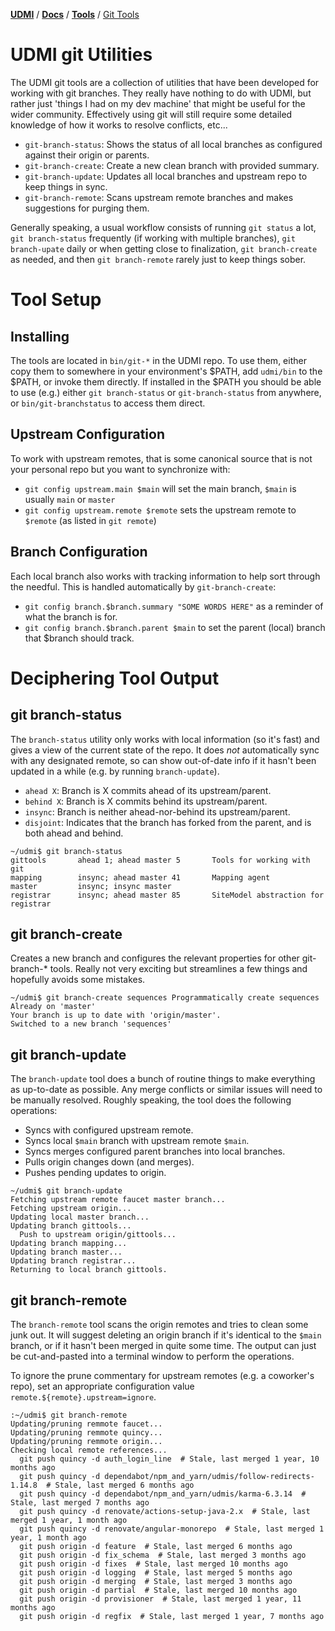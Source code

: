 [**UDMI**](../../) / [**Docs**](../) / [**Tools**](./) / [Git Tools](#)

# UDMI git Utilities

The UDMI git tools are a collection of utilities that have been developed for working
with git branches. They really have nothing to do with UDMI, but rather just
'things I had on my dev machine' that might be useful for the wider community. Effectively
using git will still require some detailed knowledge of how it works to resolve conflicts,
etc...

* `git-branch-status`: Shows the status of all local branches as configured against their origin or parents.
* `git-branch-create`: Create a new clean branch with provided summary.
* `git-branch-update`: Updates all local branches and upstream repo to keep things in sync.
* `git-branch-remote`: Scans upstream remote branches and makes suggestions for purging them.

Generally speaking, a usual workflow consists of running `git status` a lot, `git branch-status`
frequently (if working with multiple branches), `git branch-upate` daily or when getting close to
finalization, `git branch-create` as needed, and then `git branch-remote` rarely just to keep
things sober.

# Tool Setup

## Installing

The tools are located in `bin/git-*` in the UDMI repo. To use them, either copy them to somewhere
in your environment's $PATH, add `udmi/bin` to the $PATH, or invoke them directly. If installed
in the $PATH you should be able to use (e.g.) either `git branch-status` or `git-branch-status`
from anywhere, or `bin/git-branchstatus` to access them direct.

## Upstream Configuration

To work with upstream remotes, that is some canonical source that is not your personal repo but
you want to synchronize with:

* `git config upstream.main $main` will set the main branch, `$main` is usually `main` or `master`
* `git config upstream.remote $remote` sets the upstream remote to `$remote` (as listed in `git remote`)

## Branch Configuration

Each local branch also works with tracking information to help sort through the needful. This is
handled automatically by `git-branch-create`:

* `git config branch.$branch.summary "SOME WORDS HERE"` as a reminder of what the branch is for.
* `git config branch.$branch.parent $main` to set the parent (local) branch that $branch should track.

# Deciphering Tool Output

## git branch-status

The `branch-status` utility only works with local information (so it's fast) and gives a view of
the current state of the repo. It does _not_ automatically sync with any designated remote, so can
show out-of-date info if it hasn't been updated in a while (e.g. by running `branch-update`).

* `ahead X`: Branch is X commits ahead of its upstream/parent.
* `behind X`: Branch is X commits behind its upstream/parent.
* `insync`: Branch is neither ahead-nor-behind its upstream/parent.
* `disjoint`: Indicates that the branch has forked from the parent, and is both ahead and behind.

```
~/udmi$ git branch-status 
gittools       ahead 1; ahead master 5       Tools for working with git
mapping        insync; ahead master 41       Mapping agent
master         insync; insync master
registrar      insync; ahead master 85       SiteModel abstraction for registrar
```

## git branch-create

Creates a new branch and configures the relevant properties for other git-branch-* tools. Really
not very exciting but streamlines a few things and hopefully avoids some mistakes.

```
~/udmi$ git branch-create sequences Programmatically create sequences
Already on 'master'
Your branch is up to date with 'origin/master'.
Switched to a new branch 'sequences'
```

## git branch-update

The `branch-update` tool does a bunch of routine things to make everything as up-to-date as possible.
Any merge conflicts or similar issues will need to be manually resolved. Roughly speaking, the tool
does the following operations:
* Syncs with configured upstream remote.
* Syncs local `$main` branch with upstream remote `$main`.
* Syncs merges configured parent branches into local branches.
* Pulls origin changes down (and merges).
* Pushes pending updates to origin.

```
~/udmi$ git branch-update
Fetching upstream remote faucet master branch...
Fetching upstream origin...
Updating local master branch...
Updating branch gittools...
  Push to upstream origin/gittools...
Updating branch mapping...
Updating branch master...
Updating branch registrar...
Returning to local branch gittools.
```

## git branch-remote

The `branch-remote` tool scans the origin remotes and tries to clean some junk out. It will
suggest deleting an origin branch if it's identical to the `$main` branch, or if it
hasn't been merged in quite some time. The output can just be cut-and-pasted into a terminal
window to perform the operations.

To ignore the prune commentary for upstream remotes (e.g. a coworker's repo), set an appropriate
configuration value `remote.${remote}.upstream=ignore`.

```
:~/udmi$ git branch-remote
Updating/pruning remmote faucet...
Updating/pruning remmote quincy...
Updating/pruning remmote origin...
Checking local remote references...
  git push quincy -d auth_login_line  # Stale, last merged 1 year, 10 months ago
  git push quincy -d dependabot/npm_and_yarn/udmis/follow-redirects-1.14.8  # Stale, last merged 6 months ago
  git push quincy -d dependabot/npm_and_yarn/udmis/karma-6.3.14  # Stale, last merged 7 months ago
  git push quincy -d renovate/actions-setup-java-2.x  # Stale, last merged 1 year, 1 month ago
  git push quincy -d renovate/angular-monorepo  # Stale, last merged 1 year, 1 month ago
  git push origin -d feature  # Stale, last merged 6 months ago
  git push origin -d fix_schema  # Stale, last merged 3 months ago
  git push origin -d fixes  # Stale, last merged 10 months ago
  git push origin -d logging  # Stale, last merged 5 months ago
  git push origin -d merging  # Stale, last merged 3 months ago
  git push origin -d partial  # Stale, last merged 10 months ago
  git push origin -d provisioner  # Stale, last merged 1 year, 11 months ago
  git push origin -d regfix  # Stale, last merged 1 year, 7 months ago
```
